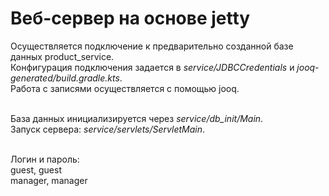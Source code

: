 # Веб-сервер на основе jetty

Осуществляется подключение к предварительно созданной базе данных product_service. <br>
Конфигурация подключения задается в *service/JDBCCredentials* и *jooq-generated/build.gradle.kts*. <br>
Работа с записями осуществляется с помощью jooq. <br> <br>

База данных инициализируется через *service/db_init/Main*. <br>
Запуск сервера: *service/servlets/ServletMain*. <br> <br>

Логин и пароль: <br>
guest, guest <br>
manager, manager



